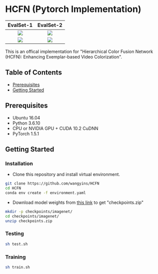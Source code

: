 # HCFN (Pytorch Implementation)

EvalSet-1            |  EvalSet-2
:-------------------------:|:-------------------------:
![](https://github.com/wangyins/HCFN/blob/main/sample_videos/outputs/case1.gif)  |  ![](https://github.com/wangyins/HCFN/blob/main/sample_videos/outputs/case2.gif)
![](https://github.com/wangyins/HCFN/blob/main/sample_videos/outputs/case3.gif)  |  ![](https://github.com/wangyins/HCFN/blob/main/sample_videos/outputs/case4.gif)

This is an offical implementation for "Hierarchical Color Fusion Network (HCFN): Enhancing Exemplar-based Video Colorization".
## Table of Contents

- [Prerequisites](#Prerequisites)
- [Getting Started](#Getting-Started)

## Prerequisites
- Ubuntu 16.04
- Python 3.6.10
- CPU or NVIDIA GPU + CUDA 10.2 CuDNN
- PyTorch 1.5.1

## Getting Started

### Installation
- Clone this repository and install virtual environment.
```bash
git clone https://github.com/wangyins/HCFN
cd HCFN
conda env create -f environment.yaml
```
- Download model weights from <a href="https://drive.google.com/file/d/1r2SY8j8lzuN7vyzYjlehSy-Tsw05RKdl/view?usp=sharing">this link</a> to get "checkpoints.zip"
```bash
mkdir -p checkpoints/imagenet/
cd checkpoints/imagenet/
unzip checkpoints.zip
```
### Testing
```bash
sh test.sh
```
### Training
```bash
sh train.sh
```
